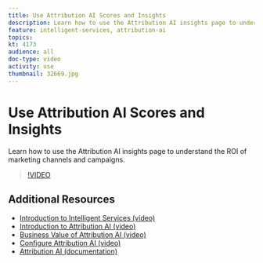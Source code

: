```yaml
---
title: Use Attribution AI Scores and Insights
description: Learn how to use the Attribution AI insights page to understand the ROI of marketing channels and campaigns
feature: intelligent-services, attribution-ai
topics:
kt: 4173
audience: all
doc-type: video
activity: use
thumbnail: 32669.jpg
---
```


# Use Attribution AI Scores and Insights

Learn how to use the Attribution AI insights page to understand the ROI of marketing channels and campaigns.

>[!VIDEO](https://video.tv.adobe.com/v/32669?learn=on)


## Additional Resources

* [Introduction to Intelligent Services (video)](introduction-to-intelligent-services.md)
* [Introduction to Attribution AI (video)](introduction-to-attribution-ai.md)
* [Business Value of Attribution AI (video)](business-value-of-attribution-ai.md)
* [Configure Attribution AI (video)](configure-attribution-ai.md)
* [Attribution AI (documentation)](https://docs.adobe.com/content/help/en/experience-platform/intelligent-services/attribution-ai/overview.html)